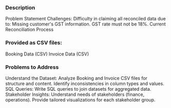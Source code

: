  ### Description
 Problem Statement
 Challenges: Difficulty in claiming all reconciled data due to: Missing customer's GST information.
 GST rate must not be 18%.
 Current Reconciliation Process
 
 ### Provided as CSV files:
 Booking Data (CSV)
 Invoice Data (CSV)
 
 ### Problems to Address
 Understand the Dataset: Analyze Booking and Invoice CSV files for structure and content. Identify inconsistencies in column types and values.
 SQL Queries: Write SQL queries to join datasets for aggregated data.
 Stakeholder Insights: Understand needs of stakeholders (finance, operations). Provide tailored visualizations for each stakeholder group.
